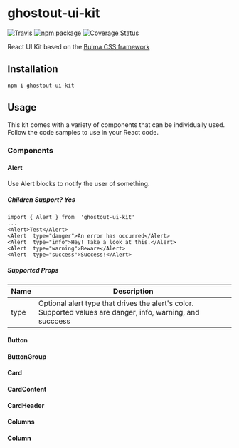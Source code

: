 
# ghostout-ui-kit

[![Travis][build-badge]][build]
[![npm package][npm-badge]][npm]
[![Coverage Status](https://coveralls.io/repos/github/cesarParra/ghostout-ui-kit/badge.svg?branch=master)](https://coveralls.io/github/cesarParra/ghostout-ui-kit?branch=master)

[build-badge]: https://img.shields.io/travis/cesarParra/ghostout-ui-kit/master.png?style=flat-square
[build]: https://travis-ci.org/cesarParra/ghostout-ui-kit

[npm-badge]: https://badge.fury.io/js/ghostout-ui-kit.svg
[npm]: https://www.npmjs.org/package/ghostout-ui-kit

React UI Kit based on the [Bulma CSS framework](https://bulma.io/)

## Installation

    npm i ghostout-ui-kit

## Usage
This kit comes with a variety of components that can be individually used. Follow the code samples to use in your React code.

### Components
#### Alert
Use Alert blocks to notify the user of something.
##### Children Support? Yes

    import { Alert } from  'ghostout-ui-kit'
    ...
    <Alert>Test</Alert>
    <Alert  type="danger">An error has occurred</Alert>
    <Alert  type="info">Hey! Take a look at this.</Alert>
    <Alert  type="warning">Beware</Alert>
    <Alert  type="success">Success!</Alert>
  
  ##### Supported Props
  
|Name|Description  |
|--|--|
|type  |Optional alert type that drives the alert's color. Supported values are danger, info, warning, and succcess  |

  

#### Button
#### ButtonGroup
#### Card
#### CardContent
#### CardHeader
#### Columns
#### Column